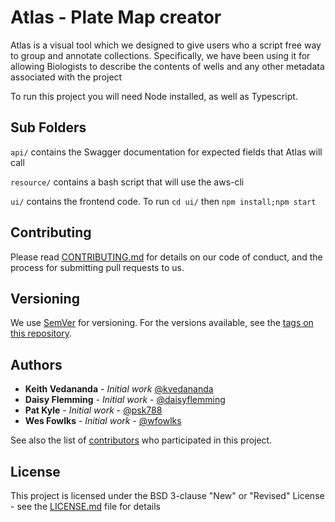 # Atlas - Plate Map creator

Atlas is a visual tool which we designed to give users who a script free way to group and annotate collections.
Specifically, we have been using it for allowing Biologists to describe the contents of wells and any other metadata
associated with the project


To run this project you will need Node installed, as well as Typescript. 

## Sub Folders
`api/` contains the Swagger documentation for expected fields that Atlas will call

`resource/` contains a bash script that will use the aws-cli 

`ui/` contains the frontend code. To run `cd ui/` then `npm install;npm start`


## Contributing

Please read [CONTRIBUTING.md](https://gist.github.com/PurpleBooth/b24679402957c63ec426) for details on our code of conduct, and the process for submitting pull requests to us.

## Versioning

We use [SemVer](http://semver.org/) for versioning. For the versions available, see the [tags on this repository](https://github.com/Kaleido-Biosciences/fetch/tags). 

## Authors
* **Keith Vedananda** - *Initial work* [@kvedananda](https://github.com/kvedananda)
* **Daisy Flemming** - *Initial work* - [@daisyflemming](https://github.com/daisyflemming)
* **Pat Kyle** - *Initial work* - [@psk788](https://github.com/psk788)
* **Wes Fowlks** - *Initial work* - [@wfowlks](https://github.com/wfowlks)


See also the list of [contributors](https://github.com/Kaleido-Biosciences/fetch/graphs/contributors) who participated in this project.

## License

This project is licensed under the BSD 3-clause "New" or "Revised" License - see the [LICENSE.md](LICENSE.md) file for details
